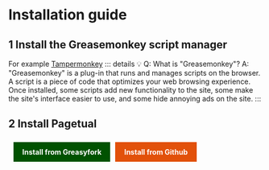 # Installation guide
## 1 Install the Greasemonkey script manager
For example [Tampermonkey](https://www.tampermonkey.net/?locale=en)
::: details 💡 Q: What is "Greasemonkey"?
A: "Greasemonkey" is a plug-in that runs and manages scripts on the browser. A script is a piece of code that optimizes your web browsing experience. Once installed, some scripts add new functionality to the site, some make the site's interface easier to use, and some hide annoying ads on the site.
:::
## 2 Install Pagetual
<div style="display: flex"><a style="transition: box-shadow .2s; display: inline-block; background-color: #005200; padding: 0.7rem 1.1rem; color: #fff; text-decoration: none; font-weight: 700; height: fit-content; margin: 6px 0 0 10px;" href="https://greasyfork.org/en/scripts/438684-pagetual">Install from Greasyfork</a><a style="transition: box-shadow .2s; display: inline-block; background-color: #e2510a; padding: 0.7rem 1.1rem; color: #fff; text-decoration: none; font-weight: 700; height: fit-content; margin: 6px 0 0 10px;" href="https://raw.githubusercontent.com/hoothin/UserScripts/master/Pagetual/pagetual.user.js">Install from Github</a></div>
